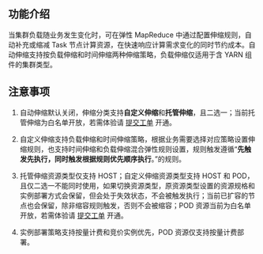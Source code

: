 ## 功能介绍
当集群负载随业务发生变化时，可在弹性 MapReduce 中通过配置伸缩规则，自动补充或缩减 Task 节点计算资源，在快速响应计算需求变化的同时节约成本。自动伸缩支持按负载伸缩和时间伸缩两种伸缩策略，负载伸缩仅适用于含 YARN 组件的集群类型。

## 注意事项
1. 自动伸缩默认关闭，伸缩分类支持**自定义伸缩**和**托管伸缩**，且二选一；当前托管伸缩为白名单开放，若需体验请 [提交工单](https://console.cloud.tencent.com/workorder/category) 开通。
2. 自定义伸缩支持负载伸缩和时间伸缩策略，根据业务需要选择对应策略设置伸缩规则，也支持时间伸缩和负载伸缩混合弹性规则设置，规则触发遵循“**先触发先执行，同时触发根据规则优先顺序执行**。”的规则。

3. 托管伸缩资源类型仅支持 HOST；自定义伸缩资源类型支持 HOST 和 POD，且仅二选一不能同时使用，如果切换资源类型，原资源类型设置的资源规格和实例部署方式会保留，但会处于失效状态，不会被触发执行；当前已扩容的节点也会保留，除非缩容规则触发，否则不会被缩容；POD 资源当前为白名单开放，若需体验请 [提交工单](https://console.cloud.tencent.com/workorder/category) 开通。
4. 实例部署策略支持按量计费和竞价实例优先，POD 资源仅支持按量计费部署。


